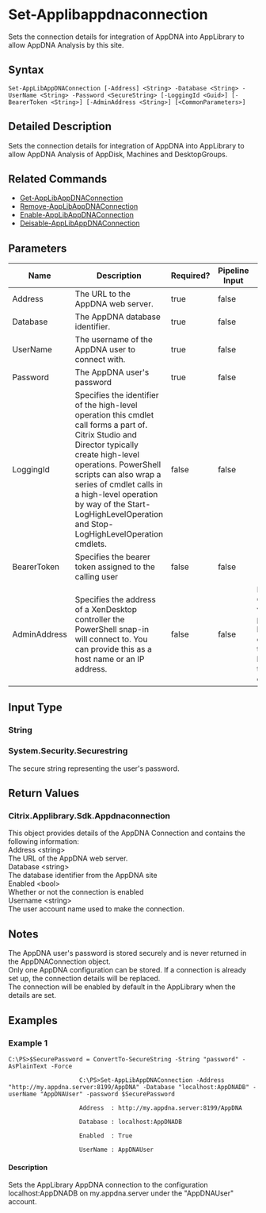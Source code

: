 ﻿
# Set-Applibappdnaconnection
Sets the connection details for integration of AppDNA into AppLibrary to allow AppDNA Analysis by this site.
## Syntax
```
Set-AppLibAppDNAConnection [-Address] <String> -Database <String> -UserName <String> -Password <SecureString> [-LoggingId <Guid>] [-BearerToken <String>] [-AdminAddress <String>] [<CommonParameters>]
```
## Detailed Description
Sets the connection details for integration of AppDNA into AppLibrary to allow AppDNA Analysis of AppDisk, Machines and DesktopGroups.


## Related Commands

* [Get-AppLibAppDNAConnection](./Get-AppLibAppDNAConnection/)
* [Remove-AppLibAppDNAConnection](./Remove-AppLibAppDNAConnection/)
* [Enable-AppLibAppDNAConnection](./Enable-AppLibAppDNAConnection/)
* [Deisable-AppLibAppDNAConnection](./Deisable-AppLibAppDNAConnection/)
## Parameters
| Name   | Description | Required? | Pipeline Input | Default Value |
| --- | --- | --- | --- | --- |
| Address | The URL to the AppDNA web server. | true | false |  |
| Database | The AppDNA database identifier. | true | false |  |
| UserName | The username of the AppDNA user to connect with. | true | false |  |
| Password | The AppDNA user's password | true | false |  |
| LoggingId | Specifies the identifier of the high-level operation this cmdlet call forms a part of. Citrix Studio and Director typically create high-level operations. PowerShell scripts can also wrap a series of cmdlet calls in a high-level operation by way of the Start-LogHighLevelOperation and Stop-LogHighLevelOperation cmdlets. | false | false |  |
| BearerToken | Specifies the bearer token assigned to the calling user | false | false |  |
| AdminAddress | Specifies the address of a XenDesktop controller the PowerShell snap-in will connect to. You can provide this as a host name or an IP address. | false | false | Localhost. Once a value is provided by any cmdlet, this value becomes the default. |

## Input Type

### String

### System.Security.Securestring
The secure string representing the user's password.
## Return Values

### Citrix.Applibrary.Sdk.Appdnaconnection
This object provides details of the AppDNA Connection and contains the following information:<br>                    Address &lt;string&gt;<br>                    The URL of the AppDNA web server.<br>                    Database &lt;string&gt;<br>                    The database identifier from the AppDNA site<br>                    Enabled &lt;bool&gt;<br>                    Whether or not the connection is enabled<br>                    Username &lt;string&gt;<br>                    The user account name used to make the connection.
## Notes
The AppDNA user's password is stored securely and is never returned in the AppDNAConnection object.<br>    Only one AppDNA configuration can be stored. If a connection is already set up, the connection details will be replaced.<br>    The connection will be enabled by default in the AppLibrary when the details are set.
## Examples

### Example 1
```
C:\PS>$SecurePassword = ConvertTo-SecureString -String "password" -AsPlainText -Force

                    C:\PS>Set-AppLibAppDNAConnection -Address "http://my.appdna.server:8199/AppDNA" -Database "localhost:AppDNADB" -userName "AppDNAUser" -password $SecurePassword

                    Address  : http://my.appdna.server:8199/AppDNA

                    Database : localhost:AppDNADB

                    Enabled  : True

                    UserName : AppDNAUser
```
#### Description
Sets the AppLibrary AppDNA connection to the configuration localhost:AppDNADB on my.appdna.server under the "AppDNAUser" account.
